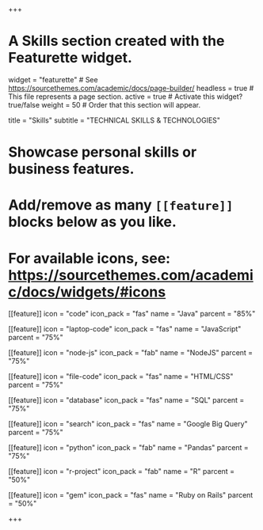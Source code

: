 +++
# A Skills section created with the Featurette widget.
widget = "featurette"  # See https://sourcethemes.com/academic/docs/page-builder/
headless = true  # This file represents a page section.
active = true  # Activate this widget? true/false
weight = 50  # Order that this section will appear.

title = "Skills"
subtitle = "TECHNICAL SKILLS & TECHNOLOGIES"

# Showcase personal skills or business features.
# 
# Add/remove as many `[[feature]]` blocks below as you like.
# 
# For available icons, see: https://sourcethemes.com/academic/docs/widgets/#icons

[[feature]]
  icon = "code"
  icon_pack = "fas"
  name = "Java"
  parcent = "85%"
  
[[feature]]
  icon = "laptop-code"
  icon_pack = "fas"
  name = "JavaScript"
  parcent = "75%"  
  
[[feature]]
  icon = "node-js"
  icon_pack = "fab"
  name = "NodeJS"
  parcent = "75%"  

[[feature]]
  icon = "file-code"
  icon_pack = "fas"
  name = "HTML/CSS"
  parcent = "75%"

  [[feature]]
  icon = "database"
  icon_pack = "fas"
  name = "SQL"
  parcent = "75%"

  [[feature]]
  icon = "search"
  icon_pack = "fas"
  name = "Google Big Query"
  parcent = "75%"

  [[feature]]
  icon = "python"
  icon_pack = "fab"
  name = "Pandas"
  parcent = "75%"

  [[feature]]
  icon = "r-project"
  icon_pack = "fab"
  name = "R"
  parcent = "50%"

 [[feature]]
  icon = "gem"
  icon_pack = "fas"
  name = "Ruby on Rails"
  parcent = "50%"

+++
